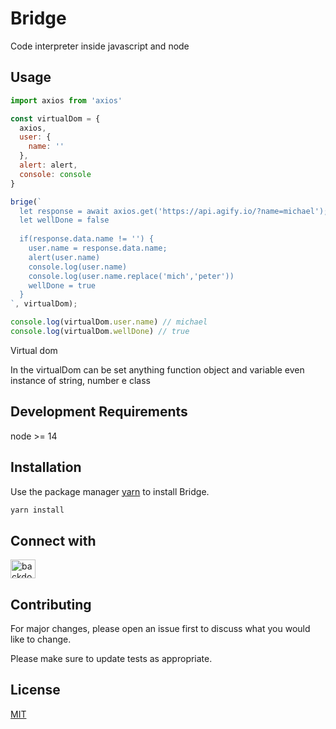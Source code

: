 # Bridge

Code interpreter inside javascript and node

## Usage 


```javascript
import axios from 'axios'

const virtualDom = {
  axios,
  user: {
    name: ''
  },
  alert: alert,
  console: console
}

brige(`
  let response = await axios.get('https://api.agify.io/?name=michael');
  let wellDone = false
  
  if(response.data.name != '') {
    user.name = response.data.name;
    alert(user.name)
    console.log(user.name)
    console.log(user.name.replace('mich','peter'))
    wellDone = true
  }
`, virtualDom);

console.log(virtualDom.user.name) // michael
console.log(virtualDom.wellDone) // true
```
Virtual dom

In the virtualDom can be set anything function object and variable even instance of string, number e class



## Development Requirements
node >= 14  

## Installation

Use the package manager [yarn](https://www.npmjs.com/package/yarn) to install Bridge.

```bash
yarn install
```

## Connect with

<a href="https://codesandbox.io/s/brige-yj6vo?file" target="blank"><img align="center" src="https://cdn.jsdelivr.net/npm/simple-icons@3.0.1/icons/codesandbox.svg" alt="backdoortech" height="30" width="40" /></a>


## Contributing
For major changes, please open an issue first to discuss what you would like to change.

Please make sure to update tests as appropriate.

## License
[MIT](https://choosealicense.com/licenses/mit/)
